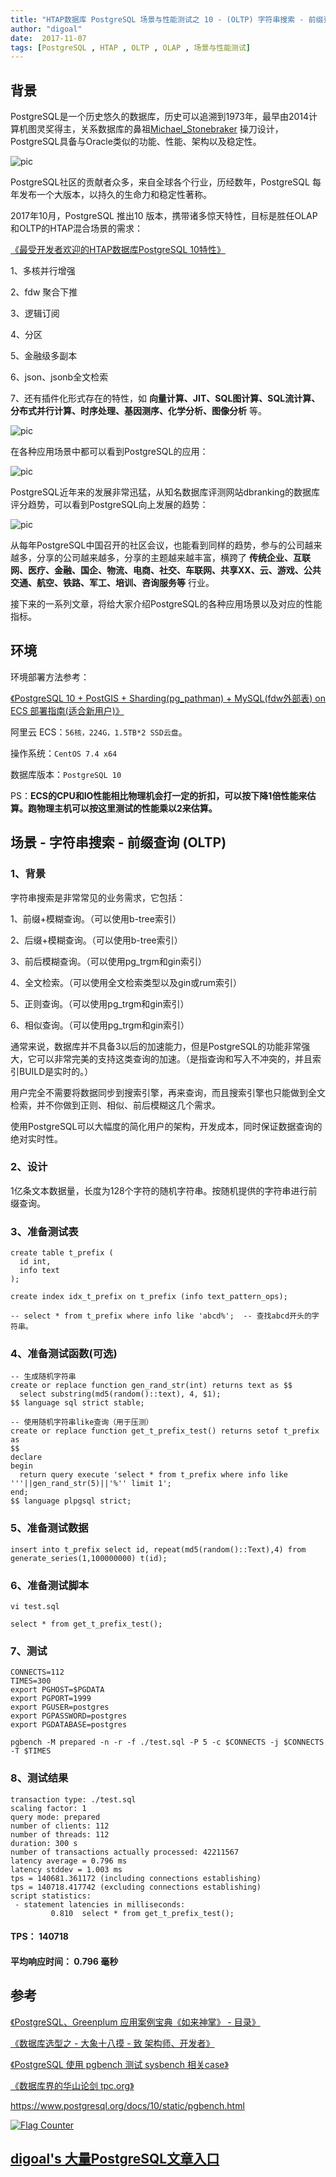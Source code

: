 ```yaml
---
title: "HTAP数据库 PostgreSQL 场景与性能测试之 10 - (OLTP) 字符串搜索 - 前缀查询"
author: "digoal"
date:  2017-11-07
tags: [PostgreSQL , HTAP , OLTP , OLAP , 场景与性能测试]
---
```

## 背景    
PostgreSQL是一个历史悠久的数据库，历史可以追溯到1973年，最早由2014计算机图灵奖得主，关系数据库的鼻祖[Michael_Stonebraker](https://en.wikipedia.org/wiki/Michael_Stonebraker) 操刀设计，PostgreSQL具备与Oracle类似的功能、性能、架构以及稳定性。    
    
![pic](20171107_02_pic_003.jpg)    
    
PostgreSQL社区的贡献者众多，来自全球各个行业，历经数年，PostgreSQL 每年发布一个大版本，以持久的生命力和稳定性著称。    
    
2017年10月，PostgreSQL 推出10 版本，携带诸多惊天特性，目标是胜任OLAP和OLTP的HTAP混合场景的需求：    
    
[《最受开发者欢迎的HTAP数据库PostgreSQL 10特性》](../201710/20171029_01.md)    
    
1、多核并行增强    
    
2、fdw 聚合下推    
    
3、逻辑订阅    
    
4、分区    
    
5、金融级多副本    
    
6、json、jsonb全文检索    
    
7、还有插件化形式存在的特性，如 **向量计算、JIT、SQL图计算、SQL流计算、分布式并行计算、时序处理、基因测序、化学分析、图像分析** 等。    
    
![pic](20171107_02_pic_001.jpg)    
    
在各种应用场景中都可以看到PostgreSQL的应用：    
    
![pic](../201706/20170601_02_pic_002.png)    
    
PostgreSQL近年来的发展非常迅猛，从知名数据库评测网站dbranking的数据库评分趋势，可以看到PostgreSQL向上发展的趋势：    
    
![pic](20171107_02_pic_002.jpg)    
    
从每年PostgreSQL中国召开的社区会议，也能看到同样的趋势，参与的公司越来越多，分享的公司越来越多，分享的主题越来越丰富，横跨了 **传统企业、互联网、医疗、金融、国企、物流、电商、社交、车联网、共享XX、云、游戏、公共交通、航空、铁路、军工、培训、咨询服务等** 行业。    
    
接下来的一系列文章，将给大家介绍PostgreSQL的各种应用场景以及对应的性能指标。    
    
## 环境    
环境部署方法参考：    
    
[《PostgreSQL 10 + PostGIS + Sharding(pg_pathman) + MySQL(fdw外部表) on ECS 部署指南(适合新用户)》](../201710/20171018_01.md)    
    
阿里云 ECS：```56核，224G，1.5TB*2 SSD云盘```。    
    
操作系统：```CentOS 7.4 x64```    
    
数据库版本：```PostgreSQL 10```    
    
PS：**ECS的CPU和IO性能相比物理机会打一定的折扣，可以按下降1倍性能来估算。跑物理主机可以按这里测试的性能乘以2来估算。**    
    
## 场景 - 字符串搜索 - 前缀查询 (OLTP)    
    
### 1、背景    
    
字符串搜索是非常常见的业务需求，它包括：    
    
1、前缀+模糊查询。（可以使用b-tree索引）    
    
2、后缀+模糊查询。（可以使用b-tree索引）    
    
3、前后模糊查询。（可以使用pg_trgm和gin索引）    
    
4、全文检索。（可以使用全文检索类型以及gin或rum索引）    
    
5、正则查询。（可以使用pg_trgm和gin索引）    
    
6、相似查询。（可以使用pg_trgm和gin索引）    
    
通常来说，数据库并不具备3以后的加速能力，但是PostgreSQL的功能非常强大，它可以非常完美的支持这类查询的加速。（是指查询和写入不冲突的，并且索引BUILD是实时的。）    
    
用户完全不需要将数据同步到搜索引擎，再来查询，而且搜索引擎也只能做到全文检索，并不你做到正则、相似、前后模糊这几个需求。    
    
使用PostgreSQL可以大幅度的简化用户的架构，开发成本，同时保证数据查询的绝对实时性。    
    
### 2、设计    
    
1亿条文本数据量，长度为128个字符的随机字符串。按随机提供的字符串进行前缀查询。     
     
### 3、准备测试表    
    
```    
create table t_prefix (  
  id int,  
  info text  
);  
  
create index idx_t_prefix on t_prefix (info text_pattern_ops);  

-- select * from t_prefix where info like 'abcd%';  -- 查找abcd开头的字符串。  
```    
    
### 4、准备测试函数(可选)    
    
```  
-- 生成随机字符串
create or replace function gen_rand_str(int) returns text as $$  
  select substring(md5(random()::text), 4, $1);  
$$ language sql strict stable;  
  
-- 使用随机字符串like查询（用于压测）
create or replace function get_t_prefix_test() returns setof t_prefix as  
$$  
declare  
begin  
  return query execute 'select * from t_prefix where info like '''||gen_rand_str(5)||'%'' limit 1';  
end;  
$$ language plpgsql strict;  
```  
    
### 5、准备测试数据    
    
```  
insert into t_prefix select id, repeat(md5(random()::Text),4) from generate_series(1,100000000) t(id);  
```  
    
### 6、准备测试脚本    
    
```    
vi test.sql    
    
select * from get_t_prefix_test();  
```    
    
### 7、测试    
    
```    
CONNECTS=112  
TIMES=300    
export PGHOST=$PGDATA    
export PGPORT=1999    
export PGUSER=postgres    
export PGPASSWORD=postgres    
export PGDATABASE=postgres    
    
pgbench -M prepared -n -r -f ./test.sql -P 5 -c $CONNECTS -j $CONNECTS -T $TIMES    
```    
    
### 8、测试结果    
    
```    
transaction type: ./test.sql  
scaling factor: 1  
query mode: prepared  
number of clients: 112  
number of threads: 112  
duration: 300 s  
number of transactions actually processed: 42211567  
latency average = 0.796 ms  
latency stddev = 1.003 ms  
tps = 140681.361172 (including connections establishing)  
tps = 140718.417742 (excluding connections establishing)  
script statistics:  
 - statement latencies in milliseconds:  
         0.810  select * from get_t_prefix_test();  
```    
    
#### TPS： 140718    
    
#### 平均响应时间： 0.796 毫秒    
    
    
## 参考    
[《PostgreSQL、Greenplum 应用案例宝典《如来神掌》 - 目录》](../201706/20170601_02.md)    
    
[《数据库选型之 - 大象十八摸 - 致 架构师、开发者》](../201702/20170209_01.md)    
    
[《PostgreSQL 使用 pgbench 测试 sysbench 相关case》](../201610/20161031_02.md)    
    
[《数据库界的华山论剑 tpc.org》](../201701/20170125_01.md)    
    
https://www.postgresql.org/docs/10/static/pgbench.html    
    
  
<a rel="nofollow" href="http://info.flagcounter.com/h9V1"  ><img src="http://s03.flagcounter.com/count/h9V1/bg_FFFFFF/txt_000000/border_CCCCCC/columns_2/maxflags_12/viewers_0/labels_0/pageviews_0/flags_0/"  alt="Flag Counter"  border="0"  ></a>  
  
  
  
  
  
  
## [digoal's 大量PostgreSQL文章入口](https://github.com/digoal/blog/blob/master/README.md "22709685feb7cab07d30f30387f0a9ae")
  

